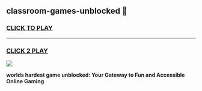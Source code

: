 
## classroom-games-unblocked 👋
<h3>
<a href="https://premium.freeplayer.one?title=classroom-games-unblocked&ref=14F">CLICK TO PLAY</a></h3>
<hr>

<h3>
<a href="https://premium.freeplayer.one?title=classroom-games-unblocked&ref=14F">CLICK 2 PLAY</a>
  
</h3>

<a href="https://premium.freeplayer.one?title=classroom-games-unblocked&ref=12F/"><img src="https://clearcache.store/games.png"></a>


**worlds hardest game unblocked: Your Gateway to Fun and Accessible Online Gaming**
